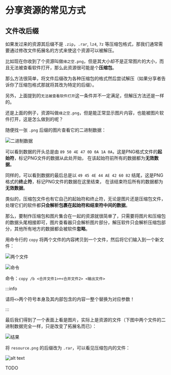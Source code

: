 # 分享资源的常见方式

## 文件改后缀

如果发过来的资源其后缀不是 `.zip`，`.rar`, `lz4`, `7z` 等压缩包格式，那我们通常需要通过修改文件拓展名的方式来使这个资源可以被解压。

比如现在你收到了个资源叫做`缘之空.png`，但是其大小却不是正常图片的大小，而且无法被查看软件打开，那么此资源很可能是个**压缩包**。

那么方法很简单，将文件后缀改为各种压缩包的格式然后尝试解压（如果分享者告诉你了压缩包格式那就将其改为特定的后缀）。

另外，上面提到的`无法被查看软件打开`这一条件并不一定满足，但解压方法还是一样的。

还是上面的例子，资源叫做`缘之空.png`，但是能正常显示图片内容，也能被图片软件打开，这是怎么做到的呢？

随便找一张 `.png` 后缀的图片查看它的二进制数据：

![二进制数据](/common-ways-2-share-resources/1.png)

可以看到数据的开头总是由 `89 50 4E 47 0D 0A 1A 0A`，这是PNG格式文件的**起始符**，标记PNG文件的数据从此处开始，
在该起始符前所有的数据都为**无效数据**。

同样的，可以看到数据的最后总是以 `49 45 4E 44 AE 42 60 82` 结尾，这是PNG格式的**终止符**，标记PNG文件的数据在这里结束，
在该结束符后所有的数据都为**无效数据**。

类似的，压缩包文件也有它自己的起始符和终止符，无论是图片还是压缩包文件，处理它们的软件都**只会解析包裹在起始符和结束符中间的数据**。

那么，要制作压缩包和图片集合在一起的资源就很简单了，只需要将图片和压缩包的数据头尾相接即可，图片查看器只会解析图片部分，解压软件只会解析压缩包部分，其他所有地方的数据都会被软件**忽略**。

用命令行的 `copy` 将两个文件的内容拷贝到一个文件，然后将它们输入到一个新文件：

![两个文件](/common-ways-2-share-resources/2.png)

![命令](/common-ways-2-share-resources/3.png)

命令：`copy /b <合并文件1>+<合并文件2> <输出文件>`

:::info

请将`<>`两个符号本身及其内部包含的内容一整个替换为对应参数！

:::

最后我们得到了一个表面上看是图片，实际上是资源的文件（下图中两个文件的二进制数据完全一样，只是改变了拓展名而已）：

![结果](/common-ways-2-share-resources/4.png)

将 `resource.png` 的后缀改为 `.rar`，可以看见压缩包内的文件：

![alt text](/common-ways-2-share-resources/5.png)

TODO
